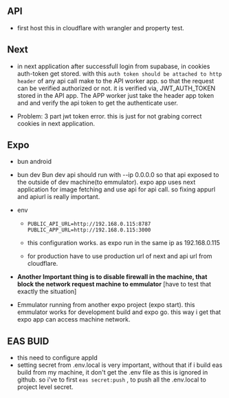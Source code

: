 ## API

- first host this in cloudflare with wrangler and property test.


## Next

- in next application after successfull login from supabase, in cookies auth-token get stored. with this `auth token should be attached to http header` of any api call make to the API worker app. so that the request can be verified authorized or not. it is verified via, JWT_AUTH_TOKEN stored in the API app.  The APP worker just take the header app token and and verify the api token to get the authenticate user.

- Problem: 3 part jwt token error. this is just for not grabing correct cookies in next application.

## Expo

- bun android
- bun dev
Bun dev api should run with --ip 0.0.0.0 so that api exposed to the outside of dev machine(to emmulator).
expo app uses next application for image fetching
and use api for api call.
so fixing appurl and apiurl is really important.
- env

    - 
        ```env
        PUBLIC_API_URL=http://192.168.0.115:8787
        PUBLIC_APP_URL=http://192.168.0.115:3000
        ```

    - this configuration works. as expo run in the same ip as 192.168.0.115
    - for production have to use production url of next and api url from    cloudflare.

- **Another Important thing is to disable firewall in the machine, that block the network request machine to emmulator** [have to test that exactly the situation]

- Emmulator running from another expo project (expo start). this emmulator works for development build and expo go. this way i get that expo app can access machine network.

## EAS BUID

- this need to configure appId
- setting secret from .env.local is very important, without that if i build eas build from my machine, it don't get the .env file as this is ignored in github. so i've to first `eas secret:push` , to push all the .env.local to project level secret.
